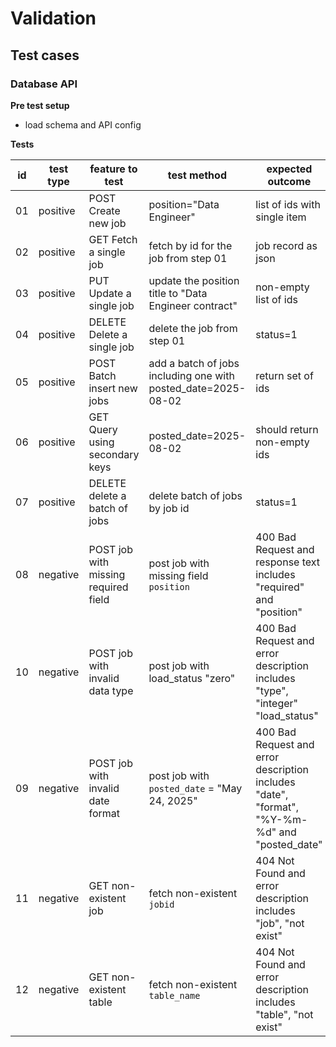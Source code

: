 # Validation

## Test cases

### Database API

__Pre test setup__

- load schema and API config 

__Tests__

| id | test type | feature to test | test method | expected outcome |
| - | - | - | - | - |
| 01 | positive | POST Create new job | position="Data Engineer" | list of ids with single item |
| 02 | positive | GET Fetch a single job | fetch by id for the job from step 01 | job record as json |
| 03 | positive | PUT Update a single job | update the position title to "Data Engineer contract" | non-empty list of ids |
| 04 | positive | DELETE Delete a single job | delete the job from step 01 | status=1 |
| 05 | positive | POST Batch insert new jobs | add a batch of jobs including one with posted_date=2025-08-02 | return set of ids |
| 06 | positive | GET Query using secondary keys | posted_date=2025-08-02 | should return non-empty ids |
| 07 | positive | DELETE delete a batch of jobs | delete batch of jobs by job id | status=1 |
| 08 | negative | POST job with missing required field | post job with missing field `position` | 400 Bad Request and response text includes "required" and "position" |
| 10 | negative | POST job with invalid data type | post job with load_status "zero" | 400 Bad Request and error description includes "type", "integer"  "load_status" |
| 09 | negative | POST job with invalid date format | post job with `posted_date` = "May 24, 2025" | 400 Bad Request and error description includes  "date", "format", "%Y-%m-%d" and "posted_date" |
| 11 | negative | GET non-existent job | fetch non-existent `jobid` | 404 Not Found and error description includes "job", "not exist" |
| 12 | negative | GET non-existent table | fetch non-existent `table_name` | 404 Not Found and error description includes "table", "not exist" |
